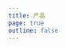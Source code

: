 ```yaml
---
title: 产品
page: true
outline: false
---
```


<script setup>
import AllProducts from '../../AllProducts.vue'
</script>

<AllProducts category="刀闸阀,双向" />
